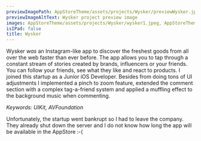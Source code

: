 ```yaml
---
previewImagePath: AppStoreTheme/assets/projects/Wysker/previewWysker.jpg
previewImageAltText: Wysker project preview image
images: AppStoreTheme/assets/projects/Wysker/wysker1.jpeg, AppStoreTheme/assets/projects/Wysker/wysker2.jpeg, AppStoreTheme/assets/projects/Wysker/wysker3.jpeg, AppStoreTheme/assets/projects/Wysker/wysker4.jpeg, AppStoreTheme/assets/projects/Wysker/wysker5.jpeg
isIPad: false
title: Wysker
---
```

Wysker *was* an Instagram-like app to discover the freshest goods from all over the web faster than ever before. The app allows you to tap through a constant stream of stories created by brands, influencers or your friends. You can follow your friends, see what they like and react to products. I joined this startup as a Junior iOS Developer. Besides from doing tons of UI adjustments I implemented a pinch to zoom feature, extended the comment section with a complex tag-a-friend system and applied a muffling effect to the background music when commenting.

*Keywords: UIKit, AVFoundation*

Unfortunately, the startup went bankrupt so I had to leave the company. They already shut down the server and I do not know how long the app will be available in the AppStore :-(
